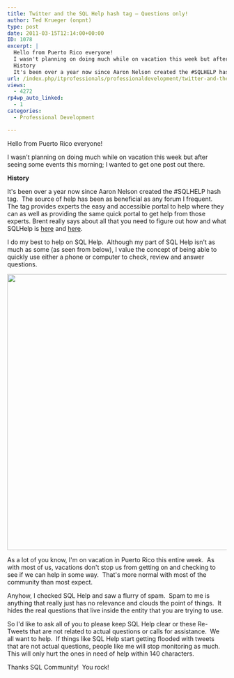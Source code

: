 ```yaml
---
title: Twitter and the SQL Help hash tag – Questions only!
author: Ted Krueger (onpnt)
type: post
date: 2011-03-15T12:14:00+00:00
ID: 1078
excerpt: |
  Hello from Puerto Rico everyone!
  I wasn't planning on doing much while on vacation this week but after seeing some events this morning; I wanted to get one post out there.
  History
  It's been over a year now since Aaron Nelson created the #SQLHELP hash&hellip;
url: /index.php/itprofessionals/professionaldevelopment/twitter-and-the-sql-help/
views:
  - 4272
rp4wp_auto_linked:
  - 1
categories:
  - Professional Development

---
```

Hello from Puerto Rico everyone!

I wasn't planning on doing much while on vacation this week but after seeing some events this morning; I wanted to get one post out there.

**History**

It's been over a year now since Aaron Nelson created the #SQLHELP hash tag.  The source of help has been as beneficial as any forum I frequent.  The tag provides experts the easy and accessible portal to help where they can as well as providing the same quick portal to get help from those experts. Brent really says about all that you need to figure out how and what SQLHelp is [here][1] and [here][2].

I do my best to help on SQL Help.  Although my part of SQL Help isn't as much as some (as seen from below), I value the concept of being able to quickly use either a phone or computer to check, review and answer questions. 

<div class="image_block">
  <a href="https://lessthandot.z19.web.core.windows.net/wp-content/uploads/blogs/All/-14.png?mtime=1300198375"><img alt="" src="https://lessthandot.z19.web.core.windows.net/wp-content/uploads/blogs/All/-14.png?mtime=1300198375" width="1091" height="633" /></a>
</div>

As a lot of you know, I'm on vacation in Puerto Rico this entire week.  As with most of us, vacations don't stop us from getting on and checking to see if we can help in some way.  That's more normal with most of the community than most expect. 

Anyhow, I checked SQL Help and saw a flurry of spam.  Spam to me is anything that really just has no relevance and clouds the point of things.  It hides the real questions that live inside the entity that you are trying to use. 

So I'd like to ask all of you to please keep SQL Help clear or these Re-Tweets that are not related to actual questions or calls for assistance.  We all want to help.  If things like SQL Help start getting flooded with tweets that are not actual questions, people like me will stop monitoring as much.  This will only hurt the ones in need of help within 140 characters. 

Thanks SQL Community!  You rock!

 [1]: http://www.brentozar.com/archive/2009/12/i-need-sqlhelp/
 [2]: http://www.brentozar.com/archive/2010/12/happy-one-year-anniversary-sqlhelp/